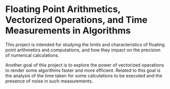 # Floating Point Arithmetics, Vectorized Operations, and Time Measurements in Algorithms

This project is intended for studying the limits and characteristics of floating point arithmetics and computations, and how they impact on the precision of numerical calculations. 

Another goal of this project is to explore the power of vectorized operations to render some algorithms faster and more efficient. Related to this goal is the analysis of the time taken for some calculations to be executed and the presence of noise in such measurements. 